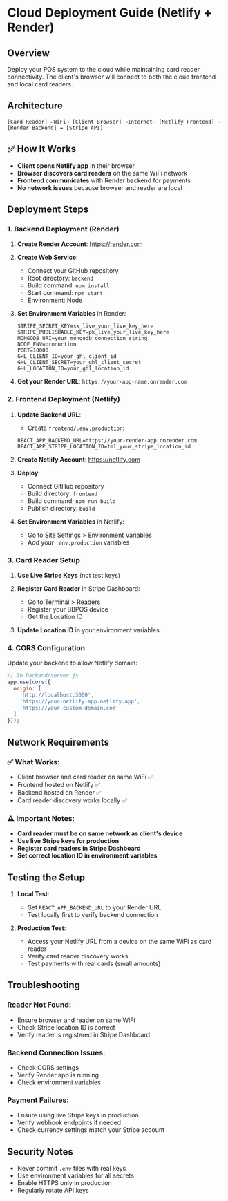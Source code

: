 # Cloud Deployment Guide (Netlify + Render)

## Overview
Deploy your POS system to the cloud while maintaining card reader connectivity. The client's browser will connect to both the cloud frontend and local card readers.

## Architecture
```
[Card Reader] ←WiFi→ [Client Browser] →Internet→ [Netlify Frontend] → [Render Backend] → [Stripe API]
```

## ✅ How It Works
- **Client opens Netlify app** in their browser
- **Browser discovers card readers** on the same WiFi network
- **Frontend communicates** with Render backend for payments
- **No network issues** because browser and reader are local

## Deployment Steps

### 1. Backend Deployment (Render)

1. **Create Render Account**: https://render.com
2. **Create Web Service**:
   - Connect your GitHub repository
   - Root directory: `backend`
   - Build command: `npm install`
   - Start command: `npm start`
   - Environment: Node

3. **Set Environment Variables** in Render:
   ```
   STRIPE_SECRET_KEY=sk_live_your_live_key_here
   STRIPE_PUBLISHABLE_KEY=pk_live_your_live_key_here
   MONGODB_URI=your_mongodb_connection_string
   NODE_ENV=production
   PORT=10000
   GHL_CLIENT_ID=your_ghl_client_id
   GHL_CLIENT_SECRET=your_ghl_client_secret
   GHL_LOCATION_ID=your_ghl_location_id
   ```

4. **Get your Render URL**: `https://your-app-name.onrender.com`

### 2. Frontend Deployment (Netlify)

1. **Update Backend URL**:
   - Create `frontend/.env.production`:
   ```
   REACT_APP_BACKEND_URL=https://your-render-app.onrender.com
   REACT_APP_STRIPE_LOCATION_ID=tml_your_stripe_location_id
   ```

2. **Create Netlify Account**: https://netlify.com
3. **Deploy**:
   - Connect GitHub repository
   - Build directory: `frontend`
   - Build command: `npm run build`
   - Publish directory: `build`

4. **Set Environment Variables** in Netlify:
   - Go to Site Settings > Environment Variables
   - Add your `.env.production` variables

### 3. Card Reader Setup

1. **Use Live Stripe Keys** (not test keys)
2. **Register Card Reader** in Stripe Dashboard:
   - Go to Terminal > Readers
   - Register your BBPOS device
   - Get the Location ID

3. **Update Location ID** in your environment variables

### 4. CORS Configuration

Update your backend to allow Netlify domain:

```javascript
// In backend/server.js
app.use(cors({
  origin: [
    'http://localhost:3000',
    'https://your-netlify-app.netlify.app',
    'https://your-custom-domain.com'
  ]
}));
```

## Network Requirements

### ✅ What Works:
- Client browser and card reader on same WiFi ✅
- Frontend hosted on Netlify ✅  
- Backend hosted on Render ✅
- Card reader discovery works locally ✅

### ⚠️ Important Notes:
- **Card reader must be on same network as client's device**
- **Use live Stripe keys for production**
- **Register card readers in Stripe Dashboard**
- **Set correct location ID in environment variables**

## Testing the Setup

1. **Local Test**:
   - Set `REACT_APP_BACKEND_URL` to your Render URL
   - Test locally first to verify backend connection

2. **Production Test**:
   - Access your Netlify URL from a device on the same WiFi as card reader
   - Verify card reader discovery works
   - Test payments with real cards (small amounts)

## Troubleshooting

### Reader Not Found:
- Ensure browser and reader on same WiFi
- Check Stripe location ID is correct
- Verify reader is registered in Stripe Dashboard

### Backend Connection Issues:
- Check CORS settings
- Verify Render app is running
- Check environment variables

### Payment Failures:
- Ensure using live Stripe keys in production
- Verify webhook endpoints if needed
- Check currency settings match your Stripe account

## Security Notes

- Never commit `.env` files with real keys
- Use environment variables for all secrets
- Enable HTTPS only in production
- Regularly rotate API keys
